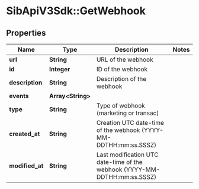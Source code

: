 # SibApiV3Sdk::GetWebhook

## Properties
Name | Type | Description | Notes
------------ | ------------- | ------------- | -------------
**url** | **String** | URL of the webhook | 
**id** | **Integer** | ID of the webhook | 
**description** | **String** | Description of the webhook | 
**events** | **Array&lt;String&gt;** |  | 
**type** | **String** | Type of webhook (marketing or transac) | 
**created_at** | **String** | Creation UTC date-time of the webhook (YYYY-MM-DDTHH:mm:ss.SSSZ) | 
**modified_at** | **String** | Last modification UTC date-time of the webhook (YYYY-MM-DDTHH:mm:ss.SSSZ) | 


